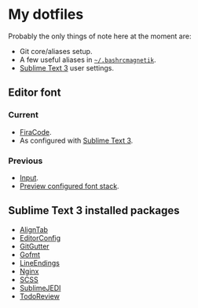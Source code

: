 # My dotfiles

Probably the only things of note here at the moment are:
- Git core/aliases setup.
- A few useful aliases in [`~/.bashrcmagnetik`](.bashrcmagnetik).
- [Sublime Text 3](https://www.sublimetext.com/3) user settings.

## Editor font


### Current
- [FiraCode](https://github.com/tonsky/FiraCode).
- As configured with [Sublime Text 3](.config/sublime-text-3/Packages/User/Preferences.sublime-settings#L52-L53).

### Previous
- [Input](http://input.fontbureau.com/).
- [Preview configured font stack](http://input.fontbureau.com/preview/?size=14&language=python&theme=solarized-dark&family=InputMono&width=200&weight=400&line-height=1.1&a=0&g=0&i=0&l=0&zero=0&asterisk=0&braces=0&preset=default&customize=please).

## Sublime Text 3 installed packages
- [AlignTab](https://github.com/randy3k/AlignTab)
- [EditorConfig](https://github.com/sindresorhus/editorconfig-sublime)
- [GitGutter](https://github.com/jisaacks/GitGutter)
- [Gofmt](https://github.com/noonat/sublime-gofmt)
- [LineEndings](https://github.com/titoBouzout/LineEndings)
- [Nginx](https://github.com/brandonwamboldt/sublime-nginx)
- [SCSS](https://github.com/P233/Syntax-highlighting-for-Sass)
- [SublimeJEDI](https://github.com/srusskih/SublimeJEDI)
- [TodoReview](https://github.com/jonathandelgado/SublimeTodoReview)

